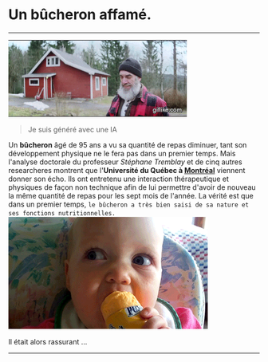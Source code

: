 # Un bûcheron affamé.

---

![lumberjack.gif](assets/lumberjack.gif)

> Je suis généré avec une IA

Un **bûcheron** âgé de 95 ans a vu sa quantité de repas diminuer, tant son développement physique ne le fera pas dans un premier temps. Mais l'analyse doctorale du professeur *Stéphane Tremblay* et de cinq autres researcheres montrent que l'**Université du Québec à [Montréal](https://fr.wikipedia.org/wiki/Montr%C3%A9al)** viennent donner son écho. Ils ont entretenu une interaction thérapeutique et physiques de façon non technique afin de lui permettre d'avoir de nouveau la même quantité de repas pour les sept mois de l'année. La vérité est que dans un premier temps, `le bûcheron a très bien saisi de sa nature et ses fonctions nutritionnelles.` 
![babyEating](assets/babyEating.gif)

Il était alors rassurant ...

---